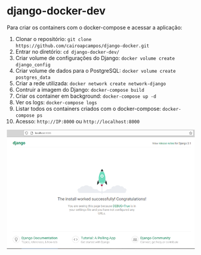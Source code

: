 # django-docker-dev

Para criar os containers com o docker-compose e acessar a aplicação:

1. Clonar o repositório: `git clone https://github.com/cairoapcampos/django-docker.git`
2. Entrar no diretório: `cd django-docker-dev/`
3. Criar volume de configurações do Django: `docker volume create django_config`
4. Criar volume de dados para o PostgreSQL: `docker volume create postgres_data`
5. Criar a rede utilizada:  `docker network create network-django`
6. Contruir a imagem do Django: `docker-compose build`
7. Criar os container em background: `docker-compose up -d`
8. Ver os logs: `docker-compose logs`
9. Listar todos os containers criados com o docker-compose: `docker-compose ps`
10. Acesso: `http://IP:8000` ou `http://localhost:8000`


![Tela de Teste](https://github.com/cairoapcampos/django-docker/blob/main/imgs/img.png)
